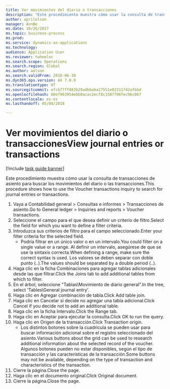 ```yaml
--- 
title: Ver movimientos del diario o transacciones
description: "Este procedimiento muestra cómo usar la consulta de transacciones de asiento para buscar los movimientos del diario o las transacciones."
author: aprilolson
manager: AnnBe
ms.date: 10/26/2017
ms.topic: business-process
ms.prod: 
ms.service: dynamics-ax-applications
ms.technology: 
audience: Application User
ms.reviewer: twheeloc
ms.search.scope: Operations
ms.search.region: Global
ms.author: aolson
ms.search.validFrom: 2016-06-30
ms.dyn365.ops.version: AX 7.0.0
ms.translationtype: HT
ms.sourcegitcommit: efcb77ff883b29a4bbaba27551e02311742afbbd
ms.openlocfilehash: 60ef963954ebb8acac2ecf8c1507f06fec96c0b7
ms.contentlocale: es-es
ms.lasthandoff: 05/08/2018

---
```

# <a name="view-journal-entries-or-transactions"></a><span data-ttu-id="1d877-103">Ver movimientos del diario o transacciones</span><span class="sxs-lookup"><span data-stu-id="1d877-103">View journal entries or transactions</span></span>

[!include [task guide banner](../../includes/task-guide-banner.md)]

<span data-ttu-id="1d877-104">Este procedimiento muestra cómo usar la consulta de transacciones de asiento para buscar los movimientos del diario o las transacciones.</span><span class="sxs-lookup"><span data-stu-id="1d877-104">This procedure shows how to use the Voucher transactions inquiry to search for journal entries or transactions.</span></span>

1. <span data-ttu-id="1d877-105">Vaya a Contabilidad general > Consultas e informes > Transacciones de asiento.</span><span class="sxs-lookup"><span data-stu-id="1d877-105">Go to General ledger > Inquiries and reports > Voucher transactions.</span></span>
2. <span data-ttu-id="1d877-106">Seleccione el campo para el que desea definir un criterio de filtro.</span><span class="sxs-lookup"><span data-stu-id="1d877-106">Select the field for which you want to define a filter criteria.</span></span>
3. <span data-ttu-id="1d877-107">Introduzca sus criterios de filtro para el campo seleccionado.</span><span class="sxs-lookup"><span data-stu-id="1d877-107">Enter your filter criteria for the selected field.</span></span>
    * <span data-ttu-id="1d877-108">Podría filtrar en un único valor o en un intervalo.</span><span class="sxs-lookup"><span data-stu-id="1d877-108">You could filter on a single value or a range.</span></span> <span data-ttu-id="1d877-109">Al definir un intervalo, asegúrese de que se use la sintaxis correcta.</span><span class="sxs-lookup"><span data-stu-id="1d877-109">When defining a range, make sure the correct syntax is used.</span></span> <span data-ttu-id="1d877-110">Los valores se deben separar con doble punto (..).</span><span class="sxs-lookup"><span data-stu-id="1d877-110">The values should be separated by a double period (..).</span></span>  
4. <span data-ttu-id="1d877-111">Haga clic en la ficha Combinaciones para agregar tablas adicionales desde las que filtrar.</span><span class="sxs-lookup"><span data-stu-id="1d877-111">Click the Joins tab to add additional tables from which to filter.</span></span>
5. <span data-ttu-id="1d877-112">En el árbol, seleccione "Tablas\Movimiento de diario general".</span><span class="sxs-lookup"><span data-stu-id="1d877-112">In the tree, select 'Tables\General journal entry'.</span></span>
6. <span data-ttu-id="1d877-113">Haga clic en Agregar combinación de tabla.</span><span class="sxs-lookup"><span data-stu-id="1d877-113">Click Add table join.</span></span>
7. <span data-ttu-id="1d877-114">Haga clic en Cancelar si decide no agregar una tabla adicional.</span><span class="sxs-lookup"><span data-stu-id="1d877-114">Click Cancel if you decide not to add an additional table.</span></span>
8. <span data-ttu-id="1d877-115">Haga clic en la ficha Intervalo.</span><span class="sxs-lookup"><span data-stu-id="1d877-115">Click the Range tab.</span></span>
9. <span data-ttu-id="1d877-116">Haga clic en Aceptar para ejecutar la consulta.</span><span class="sxs-lookup"><span data-stu-id="1d877-116">Click OK to run the query.</span></span>
10. <span data-ttu-id="1d877-117">Haga clic en Origen de la transacción.</span><span class="sxs-lookup"><span data-stu-id="1d877-117">Click Transaction origin.</span></span>
    * <span data-ttu-id="1d877-118">Los distintos botones sobre la cuadrícula se pueden usar para buscar información adicional sobre el registro seleccionado del asiento.</span><span class="sxs-lookup"><span data-stu-id="1d877-118">Various buttons about the grid can be used to research additional information about the selected record of the voucher.</span></span> <span data-ttu-id="1d877-119">Algunos botones pueden no estar disponibles, según el tipo de transacción y las características de la transacción.</span><span class="sxs-lookup"><span data-stu-id="1d877-119">Some buttons may not be available, depending on the type of transaction and characteristics of the transaction.</span></span>  
11. <span data-ttu-id="1d877-120">Cierre la página.</span><span class="sxs-lookup"><span data-stu-id="1d877-120">Close the page.</span></span>
12. <span data-ttu-id="1d877-121">Haga clic en el documento original.</span><span class="sxs-lookup"><span data-stu-id="1d877-121">Click Original document.</span></span>
13. <span data-ttu-id="1d877-122">Cierre la página.</span><span class="sxs-lookup"><span data-stu-id="1d877-122">Close the page.</span></span>


